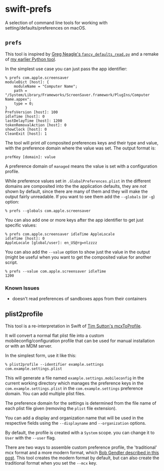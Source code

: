 # swift-prefs

A selection of command line tools for working with setting/defaults/preferences on macOS.

## `prefs`

This tool is inspired by [Greg Neagle's `fancy_defaults_read.py`](https://gist.github.com/gregneagle/010b369e86410a2f279ff8e980585c68) and a remake of [my earlier Python tool](https://github.com/scriptingosx/PrefsTool).

In the simplest use case you can just pass the app identifier:

```
% prefs com.apple.screensaver
moduleDict [host]: {
    moduleName = "Computer Name";
    path = "/System/Library/Frameworks/ScreenSaver.framework/PlugIns/Computer Name.appex";
    type = 0;
}
PrefsVersion [host]: 100
idleTime [host]: 0
lastDelayTime [host]: 1200
tokenRemovalAction [host]: 0
showClock [host]: 0
CleanExit [host]: 1
```

The tool will print _all_ composited preferences keys and their type and value, with the preference domain where the value was set. The output format is:

```
prefKey [domain]: value
```

A preference domain of `managed` means the value is set with a configuration profile.

While preference values set in `.GlobalPreferences.plist` in the different domains are composited into the the application defaults, they are _not_ shown by default, since there are many of them and they will make the output fairly unreadable. If you want to see them add the `--globals` (or `-g`) option:

```
% prefs --globals com.apple.screensaver
```

You can also add one or more keys after the app identifier to get just specific values:

```
% prefs com.apple.screensaver idleTime AppleLocale       
idleTime [host]: 0
AppleLocale [global/user]: en_US@rg=nlzzzz
```

You can also add the `--value` option to show just the value in the output (might be useful when you want to get the composited value for another script.

```
% prefs --value com.apple.screensaver idleTime
1200
```

### Known Issues

- doesn't read preferences of sandboxes apps from their containers

## plist2profile

This tool is a re-interpretation in Swift of [Tim Sutton's mcxToProfile](https://github.com/timsutton/mcxToProfile).

It will convert a normal flat plist file into a custom mobileconfig/configuration profile that can be used for manual installation or with an MDM server.

In the simplest form, use it like this:

```
% plist2profile --identifier example.settings com.example.settings.plist
```

This will generate a file named `example.settings.mobileconfig` in the current working directory which manages the preference keys in the `com.example.settings.plist` in the `com.example.settings` preference domain. You can add multiple plist files.

The preference domain for the settings is determined from the file name of each plist file given (removing the `plist` file extension).

You can add a display and organization name that will be used in the respective fields using the `--displayname` and `--organization` options.

By default, the profile is created with a `System` scope. you can change it to `User` with the `--user` flag.

There are two ways to assemble custom preference profile, the 'traditional' mcx format and a more modern format, which [Bob Gendler described in this post](https://boberito.medium.com/config-profile-and-manage-all-the-things-just-about-cafea8627d4b). This tool creates the modern format by default, but can also create the traditional format when you set the `--mcx` key.


